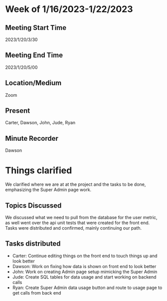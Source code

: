 # Week of 1/16/2023-1/22/2023

## Meeting Start Time
2023/1/20/3/30

## Meeting End Time
2023/1/20/5/00

## Location/Medium
Zoom

## Present
Carter, Dawson, John, Jude, Ryan

## Minute Recorder
Dawson

# Things clarified
We clarified where we are at at the project and the tasks to be done, emphasizing the Super Admin page work.

## Topics Discussed
We discussed what we need to pull from the database for the user metric, as well went over the api unit tests that were created for the front end.
Tasks were distributed and confirmed, mainly continuing our path.

## Tasks distributed
- Carter: Continue editing things on the front end to touch things up and look better
- Dawson: Work on fixing how data is shown on front end to look better
- John: Work on creating Admin page setup mimicking the Super Admin
- Jude: Create SQL tables for data usage and start working on backend calls
- Ryan: Create Super Admin data usage button and route to usage page to get calls from back end 

